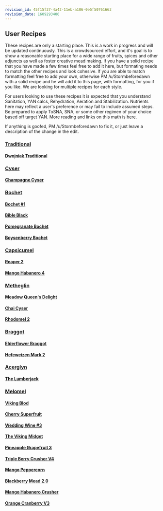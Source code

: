 ```yaml
---
revision_id: 45f15f37-4a42-11eb-a106-0e5f50761663
revision_date: 1609293406
---
```



## User Recipes

These recipes are only a starting place. This is a work in progress and will be updated continuously. This is a crowdsourced effort, and it's goal is to show a reasonable starting place for a wide range of fruits, spices and other adjuncts as well as foster creative mead making. If you have a solid recipe that you have made a few times feel free to add it here, but formating needs to match the other recipes and look cohesive. If you are able to match formatting feel free to add your own, otherwise PM /u/Stormbeforedawn with a solid recipe and he will add it to this page, with formatting, for you if you like. We are looking for multiple recipes for each style. 

For users looking to use these recipes it is expected that you understand Sanitation, YAN calcs, Rehydration, Aeration and Stabilization. Nutrients here may reflect a user's preference or may fail to include assumed steps. Be prepared to apply ToSNA, SNA, or some other regimen of your choice based off target YAN. More reading and links on this math is [here](/process/process_summary).

If anything is goofed, PM /u/Stormbeforedawn to fix it, or just leave a description of the change in the edit.


### [Traditional](/userrecipes/traditional)
#### [Dwojniak Traditional](/userrecipes/traditional#dwojniak_traditional)
### [Cyser](/userrecipes/cyser)
#### [Champagne Cyser](/userrecipes/cyser#champagne_cyser)
### [Bochet](/userrecipes/bochet)
#### [Bochet #1](/userrecipes/bochet#bochet_.231)
#### [Bible Black](/userrecipes/bochet#bible_black)
#### [Pomegranate Bochet](/userrecipes/bochet#pomegranate_bochet)
#### [Boysenberry Bochet](/userrecipes/bochet#boysenberry_bochet)
### [Capsicumel](/userrecipes/capsicumel)
#### [Reaper 2](/userrecipes/capsicumel#reaper_2)
#### [Mango Habanero 4](/userrecipes/capsicumel#mango_habanero_4)
### [Metheglin](/userrecipes/metheglin)
#### [Meadow Queen's Delight](/userrecipes/metheglin#meadow_queen.27s_delight)
#### [Chai Cyser](/userrecipes/metheglin#chai_cyser)
#### [Rhodomel 2](/userrecipes/metheglin#rhodomel_2)
### [Braggot](/userrecipes/braggot)
#### [Elderflower Braggot](/userrecipes/braggot#elderflower_braggot)
#### [Hefeweizen Mark 2](/userrecipes/braggot#hefeweizen_mark_2)
### [Acerglyn](/userrecipes/acerglyn)
#### [The Lumberjack](/userrecipes/acerglyn#the_lumberjack)
### [Melomel](/userrecipes/melomel)
#### [Viking Blod](/userrecipes/melomel#viking_blod)
#### [Cherry Superfruit](/userrecipes/melomel#cherry_superfruit)
#### [Wedding Wine #3](/userrecipes/melomel#wedding_wine_.233)
#### [The Viking Midget](/userrecipes/melomel#the_viking_midget)
#### [Pineapple Grapefruit 3](/userrecipes/melomel#pineapple_grapefruit_3)
#### [Triple Berry Crusher V4](/userrecipes/melomel#triple_berry_crusher_v4)
#### [Mango Peppercorn](/userrecipes/melomel#mango_peppercorn)
#### [Blackberry Mead 2.0](/userrecipes/melomel#blackberry_mead_2.0)
#### [Mango Habanero Crusher](/userrecipes/melomel#mango_habanero_crusher)
#### [Orange Cranberry V3](/userrecipes/melomel#orange_cranberry_v3)